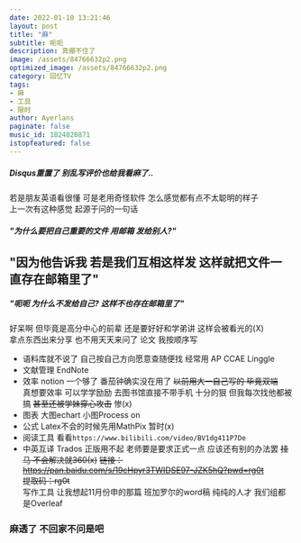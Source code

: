 ```yaml
---
date: 2022-01-10 13:21:46
layout: post
title: "麻"
subtitle: 呃呃
description: 真绷不住了
image: /assets/84766632p2.png
optimized_image: /assets/84766632p2.png
category: 回忆TV
tags:
- 麻
- 工具  
- 限时
author: Ayerlans  
paginate: false
music_id: 1824020871
istopfeatured: false
---
```

##### Disqus重置了 别乱写评价也给我看麻了..
若是朋友英语看很懂 可是老用奇怪软件 怎么感觉都有点不太聪明的样子  
上一次有这种感觉 起源于问的一句话  
##### "为什么要把自己重要的文件 用邮箱 发给别人?"  
## "因为他告诉我 若是我们互相这样发 这样就把文件一直存在邮箱里了"  
##### "呃呃 为什么不发给自己? 这样不也存在邮箱里了"  
好呆啊 但毕竟是高分中心的前辈 还是要好好和学弟讲 这样会被看光的(X)  
拿点东西出来分享 也不用天天来问了 论文 我按顺序写      
- 语料库就不说了 自己按自己方向愿意查随便找 经常用 AP CCAE Linggle
- 文献管理 EndNote  
- 效率 notion 一个够了 番茄钟确实没在用了  ~~以前用大一自己写的 毕竟双端~~  
真想要效率 可以学学励励 去图书馆直接不带手机 十分的狠 但我每次找他都被搞 ~~甚至还被学妹穿心攻击~~ 惨(x)    
- 图表 大图echart 小图Process on  
- 公式 Latex不会的时候先用MathPix 暂时(x)  
- 阅读工具 看看```https://www.bilibili.com/video/BV1dg411P7De```  
- 中英互译 Trados 正版用不起 老师要是要求正式一点 应该还有别的办法罢 ~~挂马 不会解决就360(x)~~
~~链接：https://pan.baidu.com/s/19cHpyr3TWIDSE97-JZK5hQ?pwd=rg0t~~  
~~提取码：rg0t~~  
写作工具 让我想起11月份申的那篇 班加罗尔的word稿 纯纯的人才 我们组都是Overleaf   
### 麻透了 不回家不问是吧  
